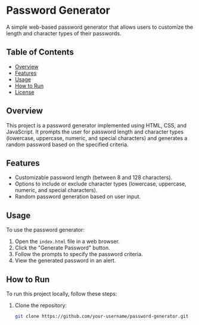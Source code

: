 # Password Generator

A simple web-based password generator that allows users to customize the length and character types of their passwords.

## Table of Contents
- [Overview](#overview)
- [Features](#features)
- [Usage](#usage)
- [How to Run](#how-to-run)
- [License](#license)

## Overview

This project is a password generator implemented using HTML, CSS, and JavaScript. It prompts the user for password length and character types (lowercase, uppercase, numeric, and special characters) and generates a random password based on the specified criteria.

## Features

- Customizable password length (between 8 and 128 characters).
- Options to include or exclude character types (lowercase, uppercase, numeric, and special characters).
- Random password generation based on user input.

## Usage

To use the password generator:

1. Open the `index.html` file in a web browser.
2. Click the "Generate Password" button.
3. Follow the prompts to specify the password criteria.
4. View the generated password in an alert.

## How to Run

To run this project locally, follow these steps:

1. Clone the repository:

   ```bash
   git clone https://github.com/your-username/password-generator.git
